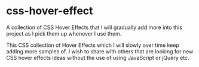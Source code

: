 # css-hover-effect

A collection of CSS Hover Effects that I will gradually add more into this project as I pick them up whenever I use them.

This CSS collection of Hover Effects which I will slowly over time keep adding more samples of. I wish to share with others that are looking for new CSS hover effects ideas without the use of using JavaScript or jQuery etc.
